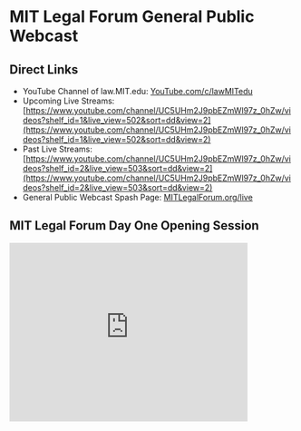# MIT Legal Forum General Public Webcast

## Direct Links

* YouTube Channel of law.MIT.edu: [YouTube.com/c/lawMITedu](http://www.youtube.com/c/lawMITedu)
* Upcoming Live Streams: [https://www.youtube.com/channel/UC5UHm2J9pbEZmWl97z_0hZw/videos?shelf_id=1&live_view=502&sort=dd&view=2](https://www.youtube.com/channel/UC5UHm2J9pbEZmWl97z_0hZw/videos?shelf_id=1&live_view=502&sort=dd&view=2)
* Past Live Streams: [https://www.youtube.com/channel/UC5UHm2J9pbEZmWl97z_0hZw/videos?shelf_id=2&live_view=503&sort=dd&view=2](https://www.youtube.com/channel/UC5UHm2J9pbEZmWl97z_0hZw/videos?shelf_id=2&live_view=503&sort=dd&view=2)
* General Public Webcast Spash Page: [MITLegalForum.org/live](http://mitlegalforum.org/live)

## MIT Legal Forum Day One Opening Session

<iframe width="420" height="315" src="http://www.youtube.com/embed/ipMXgkIklnc" frameborder="0" allowfullscreen></iframe>
